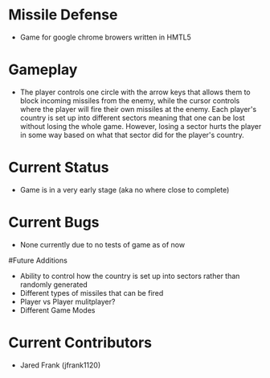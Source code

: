 # Missile Defense
- Game for google chrome browers written in HMTL5

# Gameplay
- The player controls one circle with the arrow keys that allows them to block incoming missiles from the enemy, while the cursor
controls where the player will fire their own missiles at the enemy. Each player's country is set up into different sectors meaning
that one can be lost without losing the whole game. However, losing a sector hurts the player in some way based on what that sector did
for the player's country.


# Current Status
- Game is in a very early stage (aka no where close to complete)

# Current Bugs
- None currently due to no tests of game as of now

#Future Additions
- Ability to control how the country is set up into sectors rather than randomly generated 
- Different types of missiles that can be fired
- Player vs Player mulitplayer?
- Different Game Modes 

# Current Contributors
- Jared Frank (jfrank1120)
